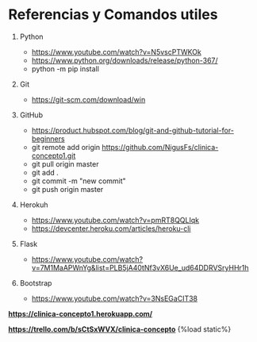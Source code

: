 # Referencias y Comandos utiles

1.  Python
    - https://www.youtube.com/watch?v=N5vscPTWKOk
    - https://www.python.org/downloads/release/python-367/
    - python -m pip install
2.  Git
    - https://git-scm.com/download/win

3.  GitHub
    - https://product.hubspot.com/blog/git-and-github-tutorial-for-beginners
    - git remote add origin https://github.com/NigusFs/clinica-concepto1.git
    - git pull origin master
    - git add .
    - git commit -m "new commit"
    - git push  origin master

4.  Herokuh
    - https://www.youtube.com/watch?v=pmRT8QQLIqk
    - https://devcenter.heroku.com/articles/heroku-cli

5.  Flask
    - https://www.youtube.com/watch?v=7M1MaAPWnYg&list=PLB5jA40tNf3vX6Ue_ud64DDRVSryHHr1h

6.  Bootstrap
    - https://www.youtube.com/watch?v=3NsEGaCIT38


**https://clinica-concepto1.herokuapp.com/** 

**https://trello.com/b/sCtSxWVX/clinica-concepto**
{%load static%}
